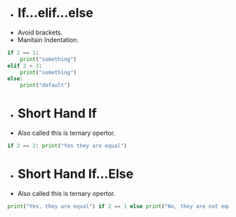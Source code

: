 - # If...elif...else
- Avoid brackets.
- Manitain Indentation.
```python
if 2 == 1:
	print("something")
elif 2 > 3:
	print("something")
else:
	print("default")
```
- # Short Hand If
- Also called this  is ternary opertor.
```python
if 2 == 2: print("Yes they are equal")
```
- # Short Hand If...Else
- Also called this is ternary opertor.
```python
print("Yes, they are equal") if 2 == 1 else print("No, they are not equal")
```
